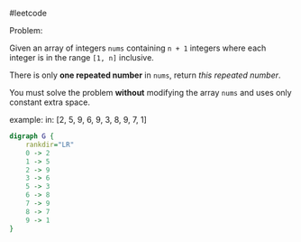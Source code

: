 #leetcode 

Problem:

Given an array of integers `nums` containing `n + 1` integers where each integer is in the range `[1, n]` inclusive.

There is only **one repeated number** in `nums`, return _this repeated number_.

You must solve the problem **without** modifying the array `nums` and uses only constant extra space.


example:
in: [2, 5, 9, 6, 9, 3, 8, 9, 7, 1]

```dot
digraph G {
	rankdir="LR"
	0 -> 2
	1 -> 5
	2 -> 9
	3 -> 6
	5 -> 3
	6 -> 8
	7 -> 9
	8 -> 7
	9 -> 1
}
```



